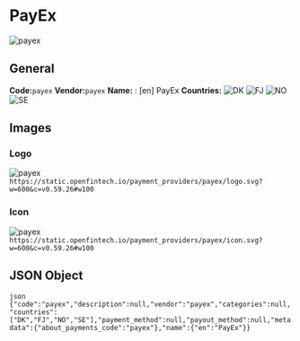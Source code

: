 # PayEx 
![payex](https://static.openfintech.io/payment_providers/payex/logo.svg?w=600&c=v0.59.26#w100) 
## General 
**Code:**`payex` 
**Vendor:**`payex` 
**Name:** 
:	[en] PayEx 
**Countries:** 
![DK](https://cdnjs.cloudflare.com/ajax/libs/flag-icon-css/3.3.0/flags/4x3/DK.svg#w24) 
![FJ](https://cdnjs.cloudflare.com/ajax/libs/flag-icon-css/3.3.0/flags/4x3/FJ.svg#w24) 
![NO](https://cdnjs.cloudflare.com/ajax/libs/flag-icon-css/3.3.0/flags/4x3/NO.svg#w24) 
![SE](https://cdnjs.cloudflare.com/ajax/libs/flag-icon-css/3.3.0/flags/4x3/SE.svg#w24) 
 
## Images 
### Logo 
![payex](https://static.openfintech.io/payment_providers/payex/logo.svg?w=600&c=v0.59.26#w100) 
``` https://static.openfintech.io/payment_providers/payex/logo.svg?w=600&c=v0.59.26#w100 ``` 
### Icon 
![payex](https://static.openfintech.io/payment_providers/payex/icon.svg?w=600&c=v0.59.26#w100) 
``` https://static.openfintech.io/payment_providers/payex/icon.svg?w=600&c=v0.59.26#w100 ``` 
## JSON Object 
```json {"code":"payex","description":null,"vendor":"payex","categories":null,"countries":["DK","FJ","NO","SE"],"payment_method":null,"payout_method":null,"metadata":{"about_payments_code":"payex"},"name":{"en":"PayEx"}} ``` 
